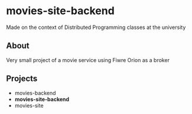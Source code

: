 # movies-site-backend

Made on the context of Distributed Programming classes at the university

## About

Very small project of a movie service using Fiwre Orion as a broker

## Projects

- movies-backend
- **movies-site-backend**
- movies-site
